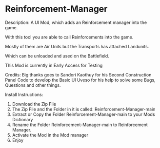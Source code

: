 # Reinforcement-Manager

Description:
A UI Mod, which adds an Reinforcement manager into the game.

With this tool you are able to call Reinforcements into the game.

Mostly of them are Air Units but the Transports has attached Landunits.

Which can be unloaded and used on the Battlefield.

This Mod is currently in Early Access for Testing

Credits:
Big thanks goes to Sandori Kaothuy for his Second Construction Panel Code to develop the Basic UI
Uveso for his help to solve some Bugs, Questions and other things.


Install Instructions:
1) Download the Zip File 
2) The Zip File and the Folder in it is called: Reinforcement-Manager-main
3) Extract or Copy the Folder Reinforcement-Manager-main to your Mods Dictionary 
4) Rename the Folder Reinforcement-Manager-main to Reinforcement Manager. 
5) Activate the Mod in the Mod manager 
6) Enjoy 
